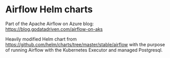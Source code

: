 # Airflow Helm charts

Part of the Apache Airflow on Azure blog: https://blog.godatadriven.com/airflow-on-aks

Heavily modified Helm chart from https://github.com/helm/charts/tree/master/stable/airflow with the purpose of running Airflow with the Kubernetes Executor and managed Postgresql.
